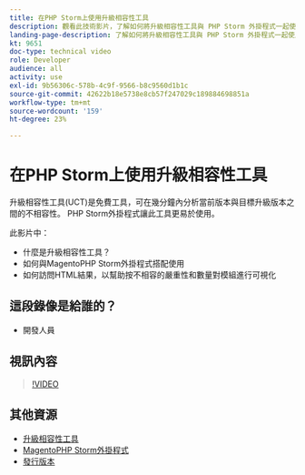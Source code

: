 ```yaml
---
title: 在PHP Storm上使用升級相容性工具
description: 觀看此技術影片，了解如何將升級相容性工具與 PHP Storm 外掛程式一起使用。
landing-page-description: 了解如何將升級相容性工具與 PHP Storm 外掛程式一起使用，以便輕鬆識別和解決不相容的問題。
kt: 9651
doc-type: technical video
role: Developer
audience: all
activity: use
exl-id: 9b56306c-578b-4c9f-9566-b8c9560d1b1c
source-git-commit: 42622b18e5738e8cb57f247029c189884698851a
workflow-type: tm+mt
source-wordcount: '159'
ht-degree: 23%

---
```


# 在PHP Storm上使用升級相容性工具

升級相容性工具(UCT)是免費工具，可在幾分鐘內分析當前版本與目標升級版本之間的不相容性。 PHP Storm外掛程式讓此工具更易於使用。

此影片中：

- 什麼是升級相容性工具？
- 如何與MagentoPHP Storm外掛程式搭配使用
- 如何訪問HTML結果，以幫助按不相容的嚴重性和數量對模組進行可視化

## 這段錄像是給誰的？

- 開發人員

## 視訊內容

>[!VIDEO](https://video.tv.adobe.com/v/340150?quality=12&learn=on)

## 其他資源

- [升級相容性工具](https://experienceleague.adobe.com/docs/commerce-operations/upgrade-guide/upgrade-compatibility-tool/overview.html)
- [MagentoPHP Storm外掛程式](https://plugins.jetbrains.com/plugin/8024-magento-phpstorm)
- [發行版本](https://devdocs.magento.com/release/released-versions.html)
